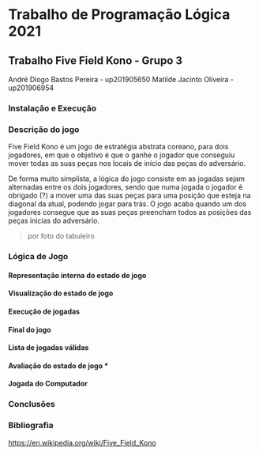 # Trabalho de Programação Lógica 2021

## Trabalho Five Field Kono - Grupo 3

André Diogo Bastos Pereira - up201905650
Matilde Jacinto Oliveira - up201906954

### Instalação e Execução 

### Descrição do jogo

Five Field Kono é um jogo de estratégia abstrata coreano, para dois jogadores, em que o objetivo é que o ganhe o jogador que conseguiu mover todas as suas peças nos locais de início das peças do adversário. 

De forma muito simplista, a lógica do jogo consiste em as jogadas sejam alternadas entre os dois jogadores, sendo que numa jogada o jogador é obrigado (?) a mover uma das suas peças para uma posição que esteja na diagonal da atual, podendo jogar para trás. O jogo acaba quando um dos jogadores consegue que as suas peças preencham todos as posições das peças inicias do adversário.

> por foto do tabuleiro

### Lógica de Jogo 

#### Representação interna do estado de jogo

#### Visualização do estado de jogo

#### Execução de jogadas

#### Final do jogo

#### Lista de jogadas válidas

#### Avaliação do estado de jogo *

#### Jogada do Computador 

### Conclusões 

### Bibliografia

https://en.wikipedia.org/wiki/Five_Field_Kono
